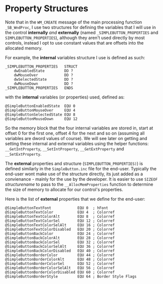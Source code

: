 # Property Structures

Note that in the `WM_CREATE` message of the main processing function `_SB_WndProc`, I use two structures for defining the variables that I will use in the control **internally** _and_ **externally** \(named `_SIMPLEBUTTON_PROPERTIES` and `SIMPLEBUTTON_PROPERTIES`\), although they aren't used directly by most controls, instead I opt to use constant values that are offsets into the allocated memory.

For example, the **internal** variables structure I use is defined as such:

```x86asm
_SIMPLEBUTTON_PROPERTIES   STRUCT
    dwEnabledState         DD ?
    dwMouseOver            DD ?
    dwSelectedState        DD ?
    dwMouseDown            DD ?
_SIMPLEBUTTON_PROPERTIES   ENDS
```

with the **internal** variables \(or properties\) used, defined as:

```x86asm
@SimpleButtonEnabledState  EQU 0
@SimpleButtonMouseOver     EQU 4
@SimpleButtonSelectedState EQU 8
@SimpleButtonMouseDown     EQU 12
```

So the memory block that the four internal variables are stored in, start at offset 0 for the first one, offset 4 for the next and so on \(assuming all variables are dword values of course\). We will see later on getting and setting these internal and external variables using the helper functions: `__GetIntProperty`, `__SetIntProperty`, `__GetExtProperty` and `__SetExtProperty`.

The **external** properties and structure \(`SIMPLEBUTTON_PROPERTIES)`\) is defined similarly in the `SimpleButton.inc` file for the end-user. Typically the end-user wont make use of the structure directly, its just added as a convienance - mainly for the use by the developer. It is easier to use `SIZEOF` _structurename_ to pass to the `__AllocMemProperties` function to determine the size of memory to allocate for our control's properties.

Here is the list of **external** properties that we define for the end-user:

```x86asm
@SimpleButtonTextFont            EQU 0  ; hFont
@SimpleButtonTextColor           EQU 4  ; Colorref
@SimpleButtonTextColorAlt        EQU 8  ; Colorref
@SimpleButtonTextColorSel        EQU 12 ; Colorref
@SimpleButtonTextColorSelAlt     EQU 16 ; Colorref
@SimpleButtonTextColorDisabled   EQU 20 ; Colorref
@SimpleButtonBackColor           EQU 24 ; Colorref
@SimpleButtonBackColorAlt        EQU 28 ; Colorref
@SimpleButtonBackColorSel        EQU 32 ; Colorref
@SimpleButtonBackColorSelAlt     EQU 36 ; Colorref
@SimpleButtonBackColorDisabled   EQU 40 ; Colorref
@SimpleButtonBorderColor         EQU 44 ; Colorref
@SimpleButtonBorderColorAlt      EQU 48 ; Colorref
@SimpleButtonBorderColorSel      EQU 52 ; Colorref
@SimpleButtonBorderColorSelAlt   EQU 56 ; Colorref
@SimpleButtonBorderColorDisabled EQU 60 ; Colorref
@SimpleButtonBorderStyle         EQU 64 ; Border Style Flags
```





